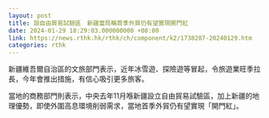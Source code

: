 ```yaml
---
layout: post
title: 設自由貿易試驗區　新疆當局稱首季外貿仍有望實現開門紅
date: 2024-01-29 18:29:03.000000000 +08:00
link: https://news.rthk.hk/rthk/ch/component/k2/1738287-20240129.htm
categories: rthk
---
```


新疆維吾爾自治區的文旅部門表示，近年冰雪遊、探險遊等冒起，令旅遊業旺季拉長，今年會推出措施，有信心吸引更多旅客。

當地的商務部門則表示，中央去年11月喺新疆設立自由貿易試驗區，加上新疆的地理優勢，即使外圍高息環境削弱需求，當地首季外貿仍有望實現「開門紅」。
